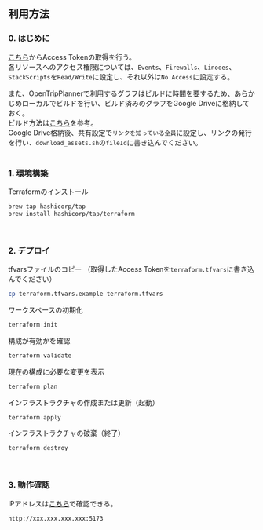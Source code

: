 ## 利用方法

### 0. はじめに

[こちら](https://cloud.linode.com/profile/tokens)からAccess Tokenの取得を行う。<br>
各リソースへのアクセス権限については、`Events`、`Firewalls`、`Linodes`、`StackScripts`を`Read/Write`に設定し、それ以外は`No Access`に設定する。<br>

また、OpenTripPlannerで利用するグラフはビルドに時間を要するため、あらかじめローカルでビルドを行い、ビルド済みのグラフをGoogle Driveに格納しておく。<br>
ビルド方法は[こちら](https://github.com/fksms/Deploy-OTP2-on-Docker)を参考。<br>
Google Drive格納後、共有設定で`リンクを知っている全員`に設定し、リンクの発行を行い、`download_assets.sh`の`fileId`に書き込んでください。<br>
<br>

### 1. 環境構築

Terraformのインストール
```sh
brew tap hashicorp/tap
brew install hashicorp/tap/terraform
```
<br>

### 2. デプロイ

tfvarsファイルのコピー （取得したAccess Tokenを`terraform.tfvars`に書き込んでください）
```sh
cp terraform.tfvars.example terraform.tfvars
```

ワークスペースの初期化
```sh
terraform init
```

構成が有効かを確認
```sh
terraform validate
```

現在の構成に必要な変更を表示
```sh
terraform plan
```

インフラストラクチャの作成または更新（起動）
```sh
terraform apply
```

インフラストラクチャの破棄（終了）
```sh
terraform destroy
```
<br>

### 3. 動作確認

IPアドレスは[こちら](https://cloud.linode.com/linodes)で確認できる。
```
http://xxx.xxx.xxx.xxx:5173
```
